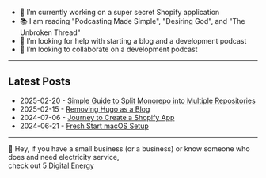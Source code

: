 - 🔭 I’m currently working on a super secret Shopify application
- 📚 I am reading "Podcasting Made Simple", "Desiring God", and "The Unbroken Thread"
- 🤔 I’m looking for help with starting a blog and a development podcast
- 👯 I’m looking to collaborate on a development podcast

---

## Latest Posts

* 2025-02-20 - [Simple Guide to Split Monorepo into Multiple Repositories](https://haydenk.github.io/post/2025/02/20/simple-guide-to-split-monorepo/)
* 2025-02-15 - [Removing Hugo as a Blog](https://haydenk.github.io/post/2025/02/15/removing-hugo/)
* 2024-07-06 - [Journey to Create a Shopify App](https://haydenk.github.io/post/2024/07/06/shopify-app-journey-part1/)
* 2024-06-21 - [Fresh Start macOS Setup](https://haydenk.github.io/post/2024/06/21/fresh-start-macos-silicon/)

---

:wave: Hey, if you have a small business (or a business) or know someone who does and need electricity service, <br>
check out [5 Digital Energy](https://5digitalenergy.referralrock.com/l/HAYDENKING74/)



<!--
**haydenk/haydenk** is a ✨ _special_ ✨ repository because its `README.md` (this file) appears on your GitHub profile.

Here are some ideas to get you started:

- 🔭 I’m currently working on ...
- 🌱 I’m currently learning ...
- 👯 I’m looking to collaborate on ...
- 🤔 I’m looking for help with ...
- 💬 Ask me about ...
- 📫 How to reach me: ...
- 😄 Pronouns: ...
- ⚡ Fun fact: ...
-->
